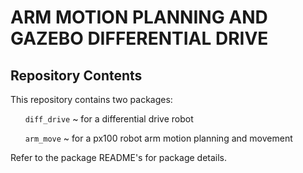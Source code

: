 # ARM MOTION PLANNING AND GAZEBO DIFFERENTIAL DRIVE

## Repository Contents
This repository contains two packages: 

&nbsp;&nbsp;&nbsp;&nbsp;&nbsp;&nbsp;`diff_drive` ~ for a differential drive robot

&nbsp;&nbsp;&nbsp;&nbsp;&nbsp;&nbsp;`arm_move` ~ for a px100 robot arm motion planning and movement

Refer to the package README's for package details.